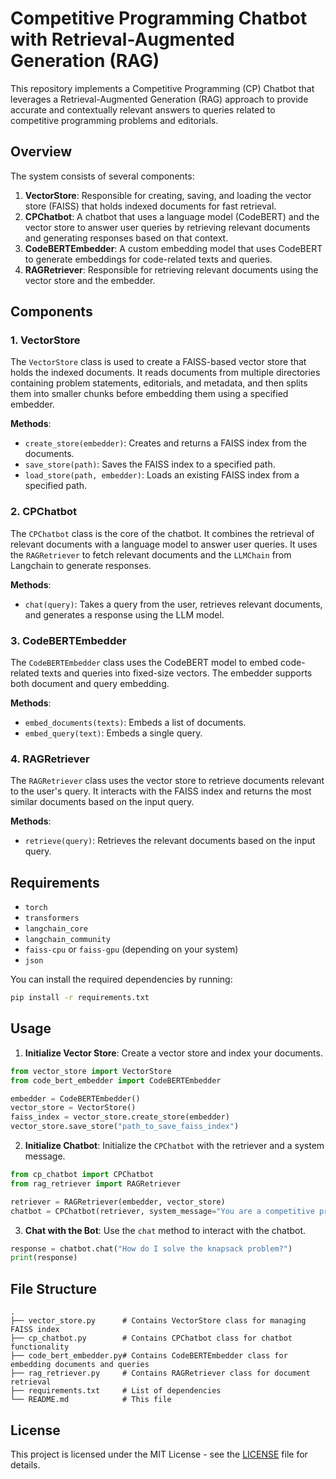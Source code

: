 
# Competitive Programming Chatbot with Retrieval-Augmented Generation (RAG)

This repository implements a Competitive Programming (CP) Chatbot that leverages a Retrieval-Augmented Generation (RAG) approach to provide accurate and contextually relevant answers to queries related to competitive programming problems and editorials.

## Overview

The system consists of several components:

1. **VectorStore**: Responsible for creating, saving, and loading the vector store (FAISS) that holds indexed documents for fast retrieval.
2. **CPChatbot**: A chatbot that uses a language model (CodeBERT) and the vector store to answer user queries by retrieving relevant documents and generating responses based on that context.
3. **CodeBERTEmbedder**: A custom embedding model that uses CodeBERT to generate embeddings for code-related texts and queries.
4. **RAGRetriever**: Responsible for retrieving relevant documents using the vector store and the embedder.

## Components

### 1. **VectorStore**

The `VectorStore` class is used to create a FAISS-based vector store that holds the indexed documents. It reads documents from multiple directories containing problem statements, editorials, and metadata, and then splits them into smaller chunks before embedding them using a specified embedder.

**Methods**:
- `create_store(embedder)`: Creates and returns a FAISS index from the documents.
- `save_store(path)`: Saves the FAISS index to a specified path.
- `load_store(path, embedder)`: Loads an existing FAISS index from a specified path.

### 2. **CPChatbot**

The `CPChatbot` class is the core of the chatbot. It combines the retrieval of relevant documents with a language model to answer user queries. It uses the `RAGRetriever` to fetch relevant documents and the `LLMChain` from Langchain to generate responses.

**Methods**:
- `chat(query)`: Takes a query from the user, retrieves relevant documents, and generates a response using the LLM model.

### 3. **CodeBERTEmbedder**

The `CodeBERTEmbedder` class uses the CodeBERT model to embed code-related texts and queries into fixed-size vectors. The embedder supports both document and query embedding.

**Methods**:
- `embed_documents(texts)`: Embeds a list of documents.
- `embed_query(text)`: Embeds a single query.

### 4. **RAGRetriever**

The `RAGRetriever` class uses the vector store to retrieve documents relevant to the user's query. It interacts with the FAISS index and returns the most similar documents based on the input query.

**Methods**:
- `retrieve(query)`: Retrieves the relevant documents based on the input query.

## Requirements

- `torch`
- `transformers`
- `langchain_core`
- `langchain_community`
- `faiss-cpu` or `faiss-gpu` (depending on your system)
- `json`

You can install the required dependencies by running:

```bash
pip install -r requirements.txt
```

## Usage

1. **Initialize Vector Store**: Create a vector store and index your documents.

```python
from vector_store import VectorStore
from code_bert_embedder import CodeBERTEmbedder

embedder = CodeBERTEmbedder()
vector_store = VectorStore()
faiss_index = vector_store.create_store(embedder)
vector_store.save_store("path_to_save_faiss_index")
```

2. **Initialize Chatbot**: Initialize the `CPChatbot` with the retriever and a system message.

```python
from cp_chatbot import CPChatbot
from rag_retriever import RAGRetriever

retriever = RAGRetriever(embedder, vector_store)
chatbot = CPChatbot(retriever, system_message="You are a competitive programming assistant.")
```

3. **Chat with the Bot**: Use the `chat` method to interact with the chatbot.

```python
response = chatbot.chat("How do I solve the knapsack problem?")
print(response)
```

## File Structure

```
.
├── vector_store.py      # Contains VectorStore class for managing FAISS index
├── cp_chatbot.py        # Contains CPChatbot class for chatbot functionality
├── code_bert_embedder.py# Contains CodeBERTEmbedder class for embedding documents and queries
├── rag_retriever.py     # Contains RAGRetriever class for document retrieval
├── requirements.txt     # List of dependencies
└── README.md            # This file
```

## License

This project is licensed under the MIT License - see the [LICENSE](LICENSE) file for details.
